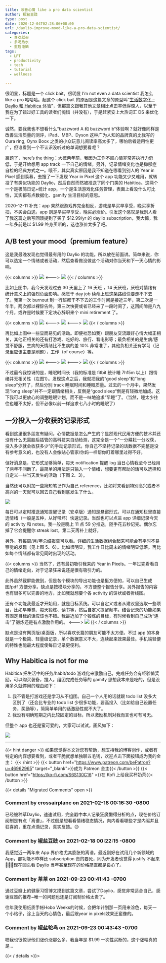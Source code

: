 ```yaml
---
title: 改善心情 like a pro data scientist
author: 椒盐豆豉
type: post
date: 2020-12-04T02:28:06+00:00
url: /daylio-improve-mood-like-a-pro-data-scientist/
categories:
  - 喜欢就买
  - 多喝热水
  - 重启电脑
tags:
  - LPT
  - productivity
  - tech
  - tutorial
  - wellness

---
```

很明显，标题是一个 click bait。很明显 I’m not even a data scientist 我怎么 like a pro 哈哈哈。起这个 click bait 的原因是这篇文章的原型叫“[生活数字化 – Daylio 和 Habitica 体验](https://www.douban.com/note/709478242/)”，但那篇文跟我其他文章相比点击率低得惊人，以至于我在为了错过好工具的读者们惋惜（并没有），于是赶紧安上大热词汇 DS 来优化一下。

诚然，要我我也不想看什么“buzzword A 和 buzzword b“体验啊？就好像同样是改善生活质量的测评，iPad、MBP、Dyson 这种广为人知的品牌真的比我写的 Oura ring, Oynx Boox 之类的小众玩意儿阅读率高太多了，哪怕后者适用性更广，但谁看到一个不认识没听过的单词想要看呢？

离题了，here’s the thing：大概两年前，我因为工作不顺心情非常差执行力奇低，于是开始想用 app track 一下自己的情绪。另外，记录情绪变化也是抑郁症自检的经典方式之一。哦不，其实真实原因是我不知道在哪看到别人的 Year in Pixel 感到羡慕，去搜了一下发现 Year in Pixel 这个 app 功能又少又难用，就转投了有类似功能的 Daylio，然后自然而然被推送了同个门类的 Habitica。这两个一个是极简日记+统计 app，一个是生活游戏化任务管理，表面上看没什么可比性，其实都有点数据化、gamify 生活目标的意思。

2020-12-11 补充：app 果然跟游戏界完全相反，游戏是早买早享受，晚买享折扣，不买会白送。app 则是早买早享受，晚买必涨价。引发这个感叹是我别人看了我这篇之后写回馈提到了买了 $12.99/yr 的 daylio subscription，我大惊，我一年多前是以 $1.99 终身买断的，这也涨价太多了吧。

## A/B test your mood（premium feature）

这是我最晚发现也觉得最有用的 Daylio 的功能，所以放在前面讲。简单来说，你可以选定一个情绪或者活动，然后查看做没做这个活动对你当天和下一天心情的影响。

{{< columns >}}
![](https://media.douchi.space/douchi/media_attachments/files/105/318/314/766/728/444/original/f9d525197ed009cc.png)
<--->
![](https://media.douchi.space/douchi/media_attachments/files/105/318/316/091/974/777/original/10d4f8cdcaa1a5a7.png)
{{< / columns >}}

比如上图中，我今天发现过去 30 天里上了 16 天班 ，14 天厌班，厌班对情绪有统计意义上的强烈负面影响。感觉干 day job 续命上班这条路线快要走不下去了。我第一次 burnout 到一行班都干不下去的工作时间是接近三年，第二次是一年半，两次都以裸辞告终。第三次快要或者已经来了一段时间了，这回间隙是八九个月，或许是时候要下定决心辞职来个 mini retirement 了。

{{< columns >}}
![](https://media.douchi.space/douchi/media_attachments/files/110/455/142/424/295/779/original/440f4edc0bedea28.png)
<--->
![](https://media.douchi.space/douchi/media_attachments/files/110/455/142/771/406/541/original/73be5b3e9f4eec0e.png)
<--->
![](https://media.douchi.space/douchi/media_attachments/files/110/455/143/110/169/233/original/237b1e33a670a8b3.png)
{{< / columns >}}

再比如上图中一些显而易见的活动。即便社恐如我）跟朋友交流跟好心情大幅正相关，其他正相关的还有打游戏、吃好的、旅行、看电影等；最负相关的是生病/感觉不舒服，生病的天情绪比不生病的差 10% 非常准了，其他负相关还有学习（记录里应该主要是刷题），工作（of course）等。

{{< columns >}}
![](https://media.douchi.space/douchi/media_attachments/files/110/455/143/717/863/485/original/4c39e3171a349f14.png)
<--->
![](https://media.douchi.space/douchi/media_attachments/files/110/455/144/652/396/885/original/85bdc24173756f1b.png)
<--->
![](https://media.douchi.space/douchi/media_attachments/files/110/455/145/156/761/640/original/3aa16fb36f439948.png)
{{< / columns >}}

不过最令我惊讶的是，睡眠时间长（我的标准是 fitbit 统计睡 7h15m 以上）跟情绪并无相关性（左图1）。发现这点之后，我就把我的“good sleep“和”long sleep“分开了，然后分别 track 睡眠时间和睡眠质量。过去的一个月中，果然发现“long sleep”并不一定跟情绪相关，反倒是“good sleep“倒是有轻微地加成。这下我可以更放心的调整睡眠计划，而不是一味地追求“早睡”了。（当然，睡太少往往也睡不太好，但不必像以前一样追求七八小时的睡眠了）

## 一分投入一分收获的记录形式

看到这里很多朋友有疑问，心情数据是怎么产生的？显然现代民用方便的技术并还没有什么无需脑后插管的高科技来自动检测，这完全是一个“一分耕耘一分收获，投入多少就会收获多少”的手动记录形式，你自己不坚持记录的话数据不完整是没有参考意义的，也没有人会像贴心管家/你妈一样帮你盯着哪里过得不好。

但好消息是，它形式足够简单，每天 notification 提醒 log 当日心情我至今已经用了两年不间断了。最简单的用法是只输入一个情绪，想要更有帮助的话可以选择和自定义一些当天发生的活动（下图 2、3）。

当然还可以附加一些简短笔记作为自己 reference，比如将来看到特别高兴或者不高兴的一天就可以回去自己看到底发生了什么。

![](https://media.douchi.space/douchi/media_attachments/files/110/455/145/964/456/220/original/67d09d9849b15a14.png)

每日可以定时推送通知提醒记录（安卓版）通知是悬窗形式，可以在通知栏里直接选情绪（一般是五种，从好带坏）快速记录。当然也可以点进 app 详细记录今天的 activity 和 notes。我一般是晚上 11 点 59 分推送，随手花五秒记完。偶尔忘掉了它会提醒你 streak lost，第二天再补上就好。

另外，有每周/月/年总结报告可以看。详细的生活数据组合起来可能会有平时不易察觉的发现（见上图 5、6）。比如很明显，我工作日比周末的情绪明显低落。再比如每个情绪都有常见同时出现的活动。

{{< columns >}}
当然了，还有最初吸引我来的 Year in Pixels。一年过完看看自己的情绪走向，对于记录狂来说还是很有吸引力的。

此外虽然截屏能做到，但是各个模块的导出功能也是挺方便的，可以自己生成图/pdf 方便分享。缺点是按模块分享的，不方便整个报告分享。另外报告的内容也有很多可以完善的地方，比如我就想要个各 activity 的饼状或者折线图。

还有个功能我最近才开始用，就是目标系统。可以自定义或者从建议里选取一些项目，比如早睡觉、每天锻炼、读书等，然后自定义提醒频率。结合记录的功能如果有固定目标的话应该也不错。我最近加了个锻炼的目标，有时候看到自己成功“连击”了锻炼还是有点激励作用的。
<--->
![](https://media.douchi.space/douchi/media_attachments/files/110/455/146/271/861/371/original/5db142e5a96aee63.png)
{{< / columns >}}

缺点是没有网页版/桌面版，所以喜欢长篇的朋友可能不太方便。不过 app 的本身就是一个极简、轻量级记录，单个数据意义不大，连续起来效果最佳。手机端轻便的特性也能最大程度使每日记录更便利。

## Why Habitica is not for me

Habitica 把生活中的任务/habit/todo 游戏化来激励自己，完成任务会有经验值奖励，可以购买装备，捏人，组团完成任务等的 gamify 思想我本来是吃的，但是没用多久就停用的理由如下：

1. 我不管是打游戏还是学习从不组团。自己一个人用的话就跟 todo list 没多大区别了（还会比专业的 todo list 少很多功能，要高投入（比如给自己设置任务，奖励等），简简单单用的话激励性就不大了。
2. 我没有明确短期之内比较固定的目标，所以激励机制对我而言也可有可无。

但整个 app 也还是蛮可爱的，大家可以试试，画风如下：

![](https://media.douchi.space/douchi/media_attachments/files/110/455/146/975/999/849/original/eca97dac618dbb11.png)

---
{{< hint danger >}}
如果您觉得本文对您有帮助，想支持我的博客创作，或者有特定的内容想要看到，或者干脆就想单独聊五毛钱，欢迎点击下面按钮成为我的金主：
{{< /hint >}}
{{< button href="https://www.patreon.com/bePatron?u=46962965" target="_blank">}}成为 Patreon 金主{{< /button >}}
{{< button href="https://ko-fi.com/S6S130C16" >}}在 Kofi 上给我买杯奶茶{{< /button >}}

{{< details "Migrated Comments" open >}}

### Comment by crossairplane on 2021-02-18 00:16:30 -0800
已经被种草Daylio，速速试用，完全戳中本人记录狂魔懒得分析的点，现在价格订阅制是有点「离谱」，不过倒是想看看情绪稳态情况，向内看看哪些才是内驱并且狂喜的，重在点滴记录，真实反馈。😉

### Comment by 椒盐豆豉 on 2021-02-18 00:22:15 -0800
我感觉近一两年来 App 界价格尤其膨胀的离谱，最近刚好在试用几个新领域的 App，都功能不咋样还 subscription 贵的要死，同为开发者也觉得 justify 不起来 🤦🏻‍♀️现在回头看 Daylio 当年甚至现在的价格简直都是良心了。

### Comment by 茶茶 on 2021-09-23 00:41:43 -0700
通过豆瓣上的健康习惯博文摸到这篇文章，尝试了Daylio，感觉非常适合自己，感谢豆豉的推荐~唯一的问题也还是订阅制价格太贵了。

往年我使用纸质手帐Hobo Weeks的时候，会把年计划那一页用来涂色，每天一个小格子，涂上当天的心情色，最后跟year in pixels效果还蛮像的。

### Comment by 椒盐鸵鸟 on 2021-09-23 00:43:43 -0700
嗯我也很惊讶他们涨价涨那么多，我当年是 $1.99 一次性买断的，这个涨幅真的是…

{{< / details >}}>